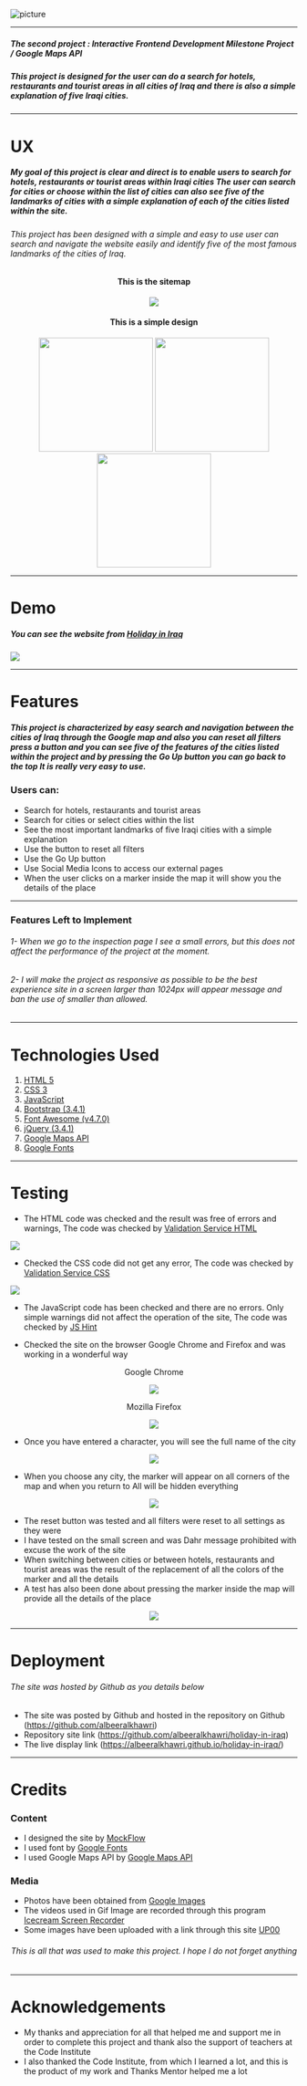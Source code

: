 ![picture](https://www.up-00.com/i/00142/3dti15sebfev.png)
***
##### *The second project : Interactive Frontend Development Milestone Project / Google Maps API*

##### This project is designed for the user can do a search for hotels, restaurants and tourist areas in all cities of Iraq and there is also a simple explanation of five Iraqi cities.
***

# UX

##### My goal of this project is clear and direct is to enable users to search for hotels, restaurants or tourist areas within Iraqi cities The user can search for cities or choose within the list of cities can also see five of the landmarks of cities with a simple explanation of each of the cities listed within the site.

###### This project has been designed with a simple and easy to use user can search and navigate the website easily and identify five of the most famous landmarks of the cities of Iraq.

#### <p align="center">This is the sitemap</p>
<p align="center">
<img src="https://www.up-00.com/i/00142/v70hevcbnl20.png"></p>

#### <p align="center">This is a simple design</p>
<p align="center">
  <img width="200" height="200" src="https://www.up-00.com/i/00142/fxvay9hqbenj.png">
  <img width="200" height="200" src="https://www.up-00.com/i/00142/imnxed06jkl6.png">
  <img width="200" height="200" src="https://www.up-00.com/i/00142/ztq6tmtj6c21.png">
</p>

***

# Demo

##### You can see the website from <a href="https://albeeralkhawri.github.io/holiday-in-iraq/">Holiday in Iraq</a>

  <img src="https://www.up-00.com/i/00142/v77ybf5vdq3v.gif">

***
# Features

##### *This project is characterized by easy search and navigation between the cities of Iraq through the Google map and also you can reset all filters press a button and you can see five of the features of the cities listed within the project and by pressing the Go Up button you can go back to the top It is really very easy to use.*

### Users can:
- Search for hotels, restaurants and tourist areas
- Search for cities or select cities within the list
- See the most important landmarks of five Iraqi cities with a simple explanation
- Use the button to reset all filters
- Use the Go Up button
- Use Social Media Icons to access our external pages
- When the user clicks on a marker inside the map it will show you the details of the place
***

### Features Left to Implement

###### *1- When we go to the inspection page I see a small errors, but this does not affect the performance of the project at the moment.*
###### *2- I will make the project as responsive as possible to be the best experience site in a screen larger than 1024px will appear message and ban the use of smaller than allowed.*
***
# Technologies Used
1. <a href="https://en.wikipedia.org/wiki/HTML5">HTML 5</a>
2. <a href="https://en.wikipedia.org/wiki/Cascading_Style_Sheets#CSS_3">CSS 3</a>
3. <a href="https://www.javascript.com/">JavaScript</a>
4. <a href="https://getbootstrap.com/docs/3.4/">Bootstrap (3.4.1)</a>
5. <a href="https://fontawesome.com/v4.7.0/">Font Awesome (v4.7.0)</a>
6. <a href="https://jquery.com/download/">jQuery (3.4.1)</a>
7. <a href="https://developers.google.com/places/web-service/search">Google Maps API</a>
8. <a href="https://fonts.google.com/">Google Fonts</a>
***

# Testing

- The HTML code was checked and the result was free of errors and warnings,
The code was checked by <a href="https://validator.w3.org/"> Validation Service HTML</a>
<img src="https://www.up-00.com/i/00142/3d8z8dfjatav.png">

- Checked the CSS code did not get any error,
The code was checked by <a href="https://jigsaw.w3.org/css-validator/"> Validation Service CSS</a>
<img src="https://www.up-00.com/i/00142/woh1thx99c0c.png">

- The JavaScript code has been checked and there are no errors. Only simple warnings did not affect the operation of the site,
The code was checked by <a href="https://jshint.com/"> JS Hint</a>

- Checked the site on the browser Google Chrome and Firefox and was working in a wonderful way
<p align="center">Google Chrome</p>
<p align="center"><img src="https://www.up-00.com/i/00142/u2ce2x9p16nf.gif"></p>
<p align="center">Mozilla Firefox</p>
<p align="center"><img src="https://www.up-00.com/i/00142/fe1sy3aj3sty.gif"></p>

- Once you have entered a character, you will see the full name of the city
<p align="center"><img src="https://www.up-00.com/i/00142/l3bmskxdkhsb.png"></p>

- When you choose any city, the marker will appear on all corners of the map and when you return to All will be hidden everything
<p align="center"><img src="https://www.up-00.com/i/00142/ografqhkn7o1.png"></p>

- The reset button was tested and all filters were reset to all settings as they were
- I have tested on the small screen and was Dahr message prohibited with excuse the work of the site
- When switching between cities or between hotels, restaurants and tourist areas was the result of the replacement of all the colors of the marker and all the details
- A test has also been done about pressing the marker inside the map will provide all the details of the place
<p align="center"><img src="https://www.up-00.com/i/00142/vwrhe8iuhn23.png"></p>

***
# Deployment

###### The site was hosted by Github as you details below

- The site was posted by Github and hosted in the repository on Github (https://github.com/albeeralkhawri)
- Repository site link (https://github.com/albeeralkhawri/holiday-in-iraq)
- The live display link (https://albeeralkhawri.github.io/holiday-in-iraq/)

***

# Credits
### Content
- I designed the site by <a href="https://www.mockflow.com/">MockFlow</a>
- I used font by <a href="https://fonts.google.com/">Google Fonts</a>
- I used Google Maps API by <a href="https://developers.google.com/places/web-service/search">Google Maps API</a>

### Media

- Photos have been obtained from <a href="https://www.google.ie/imghp?hl=ar&tab=wi&authuser=0&ogbl">Google Images</a>
- The videos used in Gif Image are recorded through this program <a href="https://icecreamapps.com/Screen-Recorder/">Icecream Screen Recorder</a>
- Some images have been uploaded with a link through this site <a href="https://www.up-00.com/">UP00</a>
###### *<p align="center"> This is all that was used to make this project. I hope I do not forget anything </p>*
***

# Acknowledgements

- My thanks and appreciation for all that helped me and support me in order to complete this project and thank also the support of teachers at the Code Institute
- I also thanked the Code Institute, from which I learned a lot, and this is the product of my work and Thanks Mentor helped me a lot


